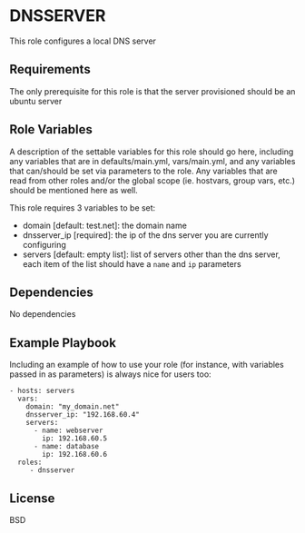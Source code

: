 DNSSERVER
=========

This role configures a local DNS server

Requirements
------------

The only prerequisite for this role is that the server provisioned should be an ubuntu server

Role Variables
--------------

A description of the settable variables for this role should go here, including any variables that are in defaults/main.yml, vars/main.yml, and any variables that can/should be set via parameters to the role. Any variables that are read from other roles and/or the global scope (ie. hostvars, group vars, etc.) should be mentioned here as well.

This role requires 3 variables to be set:
- domain [default: test.net]: the domain name 
- dnsserver_ip [required]: the ip of the dns server you are currently configuring
- servers [default: empty list]: list of servers other than the dns server, each item of the list should have a `name` and `ip` parameters

Dependencies
------------

No dependencies

Example Playbook
----------------

Including an example of how to use your role (for instance, with variables passed in as parameters) is always nice for users too:

    - hosts: servers
      vars:
        domain: "my_domain.net"
        dnsserver_ip: "192.168.60.4"
        servers:
          - name: webserver
            ip: 192.168.60.5
          - name: database
            ip: 192.168.60.6
      roles:
         - dnsserver

License
-------

BSD
